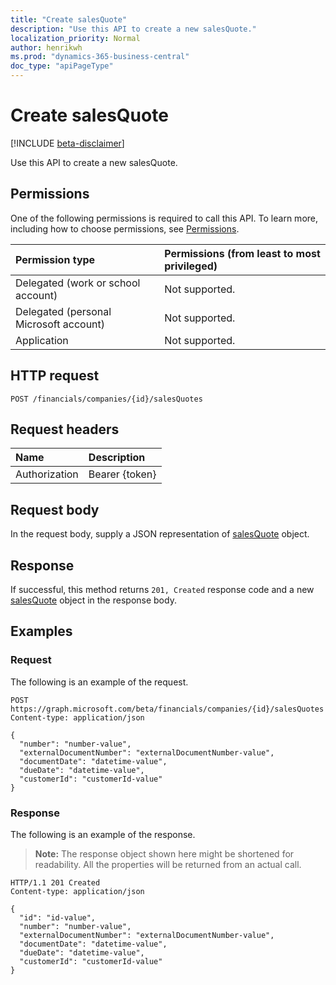 ```yaml
---
title: "Create salesQuote"
description: "Use this API to create a new salesQuote."
localization_priority: Normal
author: henrikwh
ms.prod: "dynamics-365-business-central"
doc_type: "apiPageType"
---
```


# Create salesQuote

[!INCLUDE [beta-disclaimer](../../includes/beta-disclaimer.md)]

Use this API to create a new salesQuote.

## Permissions

One of the following permissions is required to call this API. To learn more, including how to choose permissions, see [Permissions](/graph/permissions-reference).

| Permission type                        | Permissions (from least to most privileged) |
|:---------------------------------------|:--------------------------------------------|
| Delegated (work or school account)     | Not supported. |
| Delegated (personal Microsoft account) | Not supported. |
| Application                            | Not supported. |

## HTTP request

<!-- { "blockType": "ignored" } -->

```http
POST /financials/companies/{id}/salesQuotes
```

## Request headers

| Name          | Description   |
|:--------------|:--------------|
| Authorization | Bearer {token} |

## Request body

In the request body, supply a JSON representation of [salesQuote](../resources/dynamics-salesquote.md) object.

## Response

If successful, this method returns `201, Created` response code and a new [salesQuote](../resources/dynamics-salesquote.md) object in the response body.

## Examples

### Request

The following is an example of the request.
<!-- {
  "blockType": "request",
  "name": "create_salesquote_from_company"
}-->

```http
POST https://graph.microsoft.com/beta/financials/companies/{id}/salesQuotes
Content-type: application/json

{
  "number": "number-value",
  "externalDocumentNumber": "externalDocumentNumber-value",
  "documentDate": "datetime-value",
  "dueDate": "datetime-value",
  "customerId": "customerId-value"
}
```

### Response

The following is an example of the response.

> **Note:** The response object shown here might be shortened for readability. All the properties will be returned from an actual call.

<!-- {
  "blockType": "response",
  "truncated": true,
  "@odata.type": "microsoft.graph.salesQuote"
} -->

```http
HTTP/1.1 201 Created
Content-type: application/json

{
  "id": "id-value",
  "number": "number-value",
  "externalDocumentNumber": "externalDocumentNumber-value",
  "documentDate": "datetime-value",
  "dueDate": "datetime-value",
  "customerId": "customerId-value"
}
```

<!-- uuid: 16cd6b66-4b1a-43a1-adaf-3a886856ed98
2019-02-04 14:57:30 UTC -->
<!-- {
  "type": "#page.annotation",
  "description": "Create salesQuote",
  "keywords": "",
  "section": "documentation",
  "tocPath": ""
}-->
